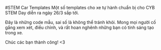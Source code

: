 #STEM Car Templates
Một số templates cho xe tự hành chuẩn bị cho CYB STEM Day diễn ra ngày 26/3 sắp tới.

Đây là những code mẫu, sai số là không thể tránh khỏi. Mong mọi người cố gắng xem xét, điều chỉnh, và rất hoan nghênh những bạn có tính sáng tạo trong xe.

Chúc các bạn thành công! <3
